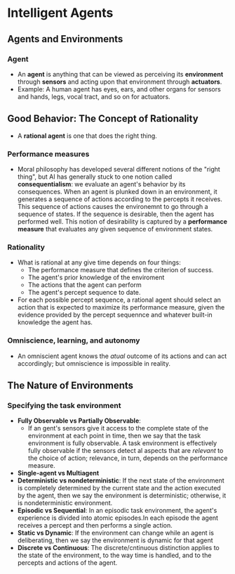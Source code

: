 # Intelligent Agents
## Agents and Environments
### Agent
- An **agent** is anything that can be viewed as perceiving its **environment** through **sensors** and acting upon that environment through **actuators**.
- Example:  A human agent has eyes, ears, and other organs for sensors and hands, legs, vocal tract, and so on for actuators.

## Good Behavior: The Concept of Rationality
- A **rational agent** is one that does the right thing.

### Performance measures
- Moral philosophy has developed several different notions of the "right thing", but AI has generally stuck to one notion called **consequentialism**: we evaluate an agent's behavior by its consequences. When an agent is plunked down in an environment, it generates a sequence of actions according to the percepts it receives. This sequence of actions causes the environemnt to go through a sequence of states. If the sequence is desirable, then the agent has performed well. This notion of desirability is captured by a **performance measure** that evaluates any given sequence of environment states. 
### Rationality
- What is rational at any give time depends on four things:
	- The performance measure that defines the criterion of success.
	- The agent's prior knowledge of the enviroment
	- The actions that the agent can perform
	- The agent's percept sequence to date.
- For each possible percept sequence, a rational agent should select an action that is expected to maximize its performance measure, given the evidence provided by the percept sequennce and whatever built-in knowledge the agent has.
### Omniscience, learning, and autonomy
- An omniscient agent knows the *atual* outcome of its actions and can act accordingly; but omniscience is impossible in reality.
## The Nature of Environments
### Specifying the task environment
- **Fully Observable vs Partially Observable**:
	- If an gent's sensors give it access to the complete state of the environment at each point in time, then we say that the task environment is fully observable. A task environment is effectively fully observable if the sensors detect al aspects that are *relevant* to the choice of action; relevance, in turn, depends on the performance measure.
- **Single-agent vs Multiagent**
- **Deterministic vs nondeterministic**: If the next state of the environment is completely determined by the current state and the action executed by the agent, then we say the environment is deterministic; otherwise, it is nondeterministic environment.
- **Episodic vs Sequential**: In an episodic task environment, the agent's experience is divided into atomic episodes.In each episode the agent receives a percept and then performs a single action.
- **Static vs Dynamic**: If the environment can change while an agent is deliberating, then we say the environment is dynamic for that agent
- **Discrete vs Continuous**: The discrete/cntinuous distinction applies to the state of the environment, to the way time is handled, and to the percepts and actions of the agent.
